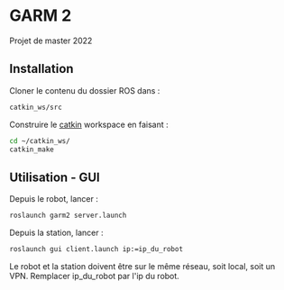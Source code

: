 # GARM 2

Projet de master 2022

## Installation

Cloner le contenu du dossier ROS dans :

```bash
catkin_ws/src
```

Construire le [catkin](http://wiki.ros.org/catkin/Tutorials/create_a_workspace) workspace en faisant :

```bash
cd ~/catkin_ws/
catkin_make
```

## Utilisation - GUI

Depuis le robot, lancer :

```bash
roslaunch garm2 server.launch
```

Depuis la station, lancer :

```bash
roslaunch gui client.launch ip:=ip_du_robot
```

Le robot et la station doivent être sur le même réseau, soit local, soit un VPN. Remplacer ip_du_robot par l'ip du robot.

